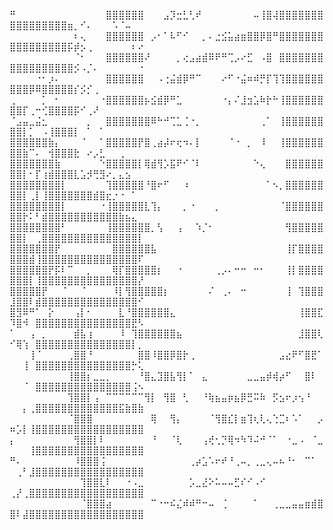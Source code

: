 ⠛⠀⠀⠀⠀⠀⠀⠀⠀⠀⠀⠀⠀⠀⠀⣿⣿⣿⣿⣿⣿⠀⠀⠀⣠⡹⣒⣃⢃⠞⠀⠀⠀⠀⠀⠀⠀⠀⠤⢸⣿⢼⣿⣿⣿⣿⣿⣿⣿⣿⣿⣿⣿⣿⣿⣿⣿⣿⣶⡀⠊⠄⠀⠀⠀⠡⠈⠤⠀⠀
⠀⠀⠀⠀⠀⠀⠀⠀⠀⠀⠆⢄⠀⠀⠀⣿⣿⣿⣿⣿⣿⠀⡠⠂⠁⠧⠋⠊⠀⠀⡀⠄⣐⣪⣥⣴⣶⣿⣿⡿⣿⠛⣿⣿⣿⣿⣿⣿⣿⣿⣿⣿⣿⣿⣿⣿⣿⣿⡯⡾⡢⢀⠀⠀⠀⠀⠀⠀⠆⠔
⠀⠀⠀⠀⠀⠀⠀⠀⠀⠀⠈⠂⠀⠀⠀⣿⣿⣿⣿⣿⣿⠜⠀⠀⠀⠀⡀⢔⣠⣴⣾⠿⠟⠛⢉⡠⠔⣋⠀⠠⣿⠀⣿⣿⣿⣿⣿⣿⣿⣿⣿⣿⣿⣿⣿⣿⣿⣿⣿⡪⠠⡈⠄⠀⠀⠀⠀⠀⠀⠐
⠀⠀⠀⠀⠐⠂⡰⠄⠀⠀⠀⠀⠀⠀⠀⣿⣿⣿⣿⣿⣿⠀⠀⠠⢐⣬⣾⡿⠛⠉⠀⠀⠀⠔⠋⠐⣬⠶⠾⡛⡏⢹⢹⣿⣿⣿⣿⣿⣿⣿⣿⣿⡿⠿⣿⣿⣿⣿⣿⡎⡪⡊⢀⠀⠀⠀⠀⠀⠀⠀
⢀⠀⠀⠀⠀⡁⠀⠂⠀⠀⠀⠀⠀⠀⠐⣿⣿⣿⣿⣿⣿⡦⣪⣾⡿⠛⣁⠀⠀⠀⠀⠀⠀⠐⡄⠌⣸⣲⣡⠷⡗⠓⢸⣿⣿⣿⣿⣿⣿⣿⣿⡏⢀⠒⢊⣿⣿⣿⣿⡯⠊⢀⠜⠀⠀⠀⠀⠀⠀⠀
⠈⣠⣤⣀⣬⣂⠀⠀⠀⠀⠀⠀⡀⠀⠀⣿⣿⣿⣿⣿⣿⣿⠿⠓⠚⢉⣁⢈⠐⡀⠀⠀⠀⠀⠀⠀⠀⠀⠀⢀⠁⠀⢸⣿⣿⣿⣿⣿⣿⣿⣿⡇⡁⠀⠠⢸⣿⣿⣿⡇⠀⠁⠀⠁⠀⠀⠀⠀⠀⠀
⣿⣿⣿⣿⣿⣿⣷⡄⠀⠀⠀⠈⠀⠀⠁⣿⣿⣿⣿⣿⡟⣿⢀⣴⡼⠖⢖⠲⠄⡇⠀⠀⠀⠀⠈⠐⠀⡀⠀⠸⠀⠀⢸⣿⣿⣿⣿⣿⣿⣿⣿⣷⠉⠄⠀⢺⣿⣿⣿⣗⠀⠔⡠⣃⠀⠀⢀⠀⠀⠀
⣿⣿⣿⣿⣿⣿⣿⣷⠀⠀⠀⠀⠀⠀⠑⣿⣿⣿⣿⣿⡇⢿⣾⢻⡡⣯⠟⠊⠈⠇⠀⠀⠀⠀⠀⠀⠀⠀⠑⢄⠀⠀⠀⣿⣿⣿⣿⣿⣿⣿⣿⡇⠂⡏⢰⣾⣿⣿⣿⣇⣡⡺⢛⣻⠔⡀⣄⣢⠀⠀
⣿⣿⣿⣿⣿⣿⣿⣿⡇⠀⠀⠀⠀⠀⠀⢹⣿⣿⣿⣿⣿⠘⣿⠖⠋⠀⠀⠰⠀⠀⠀⠀⠀⠀⠀⠀⠀⠀⠀⠀⠁⠢⡀⣿⣿⣿⣿⣿⣿⣿⣿⡇⢀⡇⢸⣿⣿⣿⣿⣿⣿⣿⣾⣿⣖⡐⠐⠀⠁⠀
⣿⣿⣿⣿⣿⣿⣿⣿⡇⠀⠀⠀⠀⠀⠐⢸⣿⣿⣿⣿⣿⣇⢹⡄⠀⠀⠀⡀⠐⠀⠀⠀⡀⠀⠀⠀⠀⠀⠀⠀⠀⠀⠈⣿⣿⣿⣿⣿⣿⣿⣿⡗⠅⠃⣾⣿⣿⣿⣿⣿⣿⣿⣿⣿⣿⣿⣷⣦⣄⠀
⣿⣿⣿⣿⣿⣿⣿⣿⠃⠀⠀⠀⠀⠀⠀⢸⣿⣿⣿⣿⣿⣿⡀⢣⠀⠀⢠⠀⠀⠱⡈⠂⠀⠀⠀⠀⠀⠀⠀⠀⠀⠀⠀⢻⣿⣿⣿⣿⣿⣿⣿⡇⠀⢀⣿⣿⣿⣿⣿⣿⣿⣿⣿⣿⣿⣿⣿⣿⣿⡇
⣿⣿⣿⣿⣿⣿⣿⡟⠀⠀⠀⠀⠀⠀⠀⠀⣿⣿⣿⣿⣿⣿⣧⠀⠀⠀⠀⠀⠀⠀⠀⠀⠀⠀⠀⠀⠀⠀⠀⠀⠀⠀⠀⢸⡏⣿⣿⣿⣿⣿⣿⣿⣾⢸⣿⣿⣿⣿⣿⣿⣿⣿⣿⣿⣿⣿⣿⣿⣿⠏
⣿⣿⣿⣿⣿⣿⡟⡯⠇⠉⠀⠀⡀⠀⠀⠀⢿⡏⣿⣿⣿⣿⣿⡆⠀⠀⠐⠀⠀⠀⠀⠀⢀⡠⠄⠒⠒⠀⠒⠂⠀⠀⠀⢸⡇⣿⣿⣿⣿⣿⣿⣿⡇⢸⣿⣿⣿⣿⣿⣿⣿⣿⣿⣿⣿⣿⣿⣿⣿⡜
⣿⣿⣿⣿⣿⡟⠀⠀⠈⠀⠀⠈⠀⠀⠀⠀⠸⡇⢻⣿⣿⣿⣿⣿⡆⠀⠀⠀⠀⠀⠀⠌⠀⢀⠄⠀⠒⠀⠀⠀⠀⠀⠀⢸⠀⢹⣿⣿⣿⣸⣿⣿⠇⣾⣿⣿⣿⣿⣿⣿⣿⣿⣿⣿⣿⣿⣿⣿⣿⠊
⣿⣻⠿⠛⠁⠀⡕⠀⠀⠀⢠⡇⠂⠀⠀⠀⠀⣇⠘⣿⣿⣿⣿⣿⣿⣄⠀⠀⠀⠀⠀⠀⠀⠀⠀⠀⠀⠀⠀⠀⠀⠀⠀⠀⠀⢸⣿⣿⣏⠹⣿⠺⠀⣿⣿⣿⣿⣿⣿⣿⣿⣿⣿⣿⣿⣿⣿⣿⣟⠣
⠁⠀⠀⢠⠀⡀⠀⠀⠀⠀⣾⣧⢰⠀⠀⠀⠀⠸⠀⢹⣿⣿⣿⣿⣿⣿⣦⠀⠀⠀⠀⠀⠀⠀⠀⠀⠀⠀⠀⠀⠀⠀⠀⠀⠀⣸⣿⣿⢇⠊⢿⢱⠀⣿⣿⣿⣿⣿⣿⣿⣿⣿⣿⣿⣿⣿⣿⣿⡇⡀
⠀⠀⠀⢸⠈⠀⠀⠀⠀⢀⣿⣿⠘⠀⠀⠀⠀⠀⠀⠀⣿⣿⠸⣿⣿⡿⣿⡗⢀⠀⠀⠀⠀⠀⠀⠀⠀⠀⠀⠀⠀⠀⣠⣔⠟⠋⣿⣟⠁⠀⠀⢸⠀⣿⣿⣿⣿⣿⣿⣿⣿⣿⣿⣿⣿⣿⣿⣿⡓⢅
⠀⠀⠀⠀⠀⠀⠀⠀⠀⢸⣿⣿⡆⣀⣀⡀⠀⠀⠀⠀⠘⣿⣄⣹⣿⣧⢻⡇⠁⠀⣄⠀⠀⠀⠀⠀⠀⣀⣀⣤⡾⢾⡴⠋⠀⠀⣿⠇⠀⠀⠀⠈⠀⣿⣿⣿⣿⣿⣿⣿⣿⣿⣿⣿⣿⣿⣿⣿⢨⠢
⠀⠀⠀⠀⠀⠀⠀⠀⠀⢹⣿⣿⡇⢠⠀⠉⠉⠉⠉⠉⠉⢻⡇⠀⢻⣿⠀⢃⠀⠀⠘⢷⣦⣤⡶⣦⡿⣛⠭⠷⠀⡫⣢⠖⡰⢢⠘⠀⠀⠀⠀⡄⢀⣿⣿⣿⣿⣿⣿⣿⣿⣿⣿⣿⣿⣿⣯⣷⣿⣷
⠀⠀⠀⠀⠀⠀⠀⠀⠀⠈⣿⣿⣿⠀⠀⠀⠀⠀⠀⠀⠀⠀⢿⠀⠀⢻⡄⠀⠀⠀⠀⠈⢻⣿⣎⡇⣶⢹⢆⢇⢄⢑⣉⠆⠡⠁⠀⠀⡠⠶⡡⡇⢸⣿⣿⣿⣿⣿⣿⣿⣿⣿⣿⣿⣿⣿⣿⣿⣿⣿
⡄⠀⠀⠀⠀⠀⠀⠀⠀⠀⢻⣿⣿⡇⠇⠀⠀⠀⠀⠀⠀⠀⠘⠀⠀⠈⢇⠀⠀⠀⢠⢞⢂⡙⢿⠲⠳⠹⠬⠚⠈⠁⠀⠐⣀⠠⠀⠈⣀⠀⠀⠀⢸⣿⣿⣿⣿⣿⣿⣿⣿⣿⣿⣿⣿⣿⣿⣿⣿⣿
⠛⠄⠀⠀⠀⠀⠀⠀⠀⠀⠸⣿⣿⣿⢨⠀⠀⠀⠀⠀⠀⠀⠀⠀⠀⠀⠀⠀⢀⡴⣡⠡⠖⠞⠘⢀⠤⡀⢀⣀⢄⠤⠦⠘⠂⠀⠉⠁⠀⠀⢀⠃⣸⣿⣿⣿⣿⣿⣿⣿⣿⣿⣿⣿⣿⣿⣿⣿⣿⣿
⠀⠀⠀⠀⠀⠀⠀⠀⠀⠀⠀⢹⣿⣿⣇⠇⠀⠀⠐⠠⣀⠀⠀⠀⠀⠀⠀⠀⡡⣀⣜⠕⠥⠤⠤⣋⠎⠊⠠⠊⠀⠀⠀⠀⠀⠀⠀⠀⠀⢀⡜⢀⣿⣿⣿⣿⣿⣿⣿⣿⣿⣿⣿⣿⣿⣿⣿⣿⣿⣿
⠀⠀⠀⠀⠀⠀⠀⠀⠀⠀⠀⠈⣿⣿⣿⣴⠀⠀⠀⠀⠀⠀⠉⠐⠒⠮⣌⠾⠾⠛⠒⠤⠀⢈⠀⠀⠀⠀⠁⠀⠀⢀⣀⣀⣤⣤⣶⣾⣿⣿⠇⣼⣿⣿⣿⣿⣿⣿⣿⣿⣿⣿⣿⣿⣿⣿⣿⣿⣿⣿
